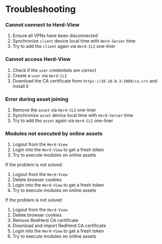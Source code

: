 <h1>Troubleshooting</h1>

### Cannot connect to Herd-View

1. Ensure all VPNs have been disconnected
2. Synchronize `client` device local time with `Herd-Server` time
3. Try to add the `client` again via `Herd-CLI` one-liner

### Cannot access Herd-View

1. Check if the `user` credentials are correct
2. Create a `user` via `Herd-CLI`
3. Download the CA certificate from `https://10.10.0.3:3000/ca.crt` and install it

### Error during asset joining

1. Remove the `asset` via `Herd-CLI` one-liner
2. Synchronize `asset` device local time with `Herd-Server` time
3. Try to add the `asset` again via `Herd-CLI` one-liner

### Modules not executed by online assets

1. Logout from the `Herd-View`
2. Login into the `Herd-View` to get a fresh token
3. Try to execute modules on online assets

If the problem is not solved:

1. Logout from the `Herd-View`
2. Delete browser cookies
3. Login into the `Herd-View` to get a fresh token
4. Try to execute modules on online assets

If the problem is not solved:

1. Logout from the `Herd-View`
2. Delete browser cookies
3. Remove RedHerd CA certificate
4. Download and import RedHerd CA certificate
5. Login into the `Herd-View` to get a fresh token
6. Try to execute modules on online assets